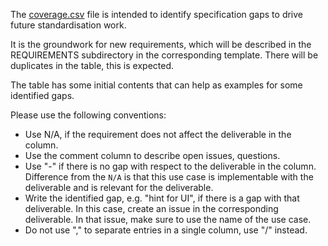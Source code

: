 The [coverage.csv](https://github.com/w3c/wot-usecases/blob/main/USE-CASES/coverage.csv) file is intended to identify specification gaps to drive future standardisation work.

It is the groundwork for new requirements, which will be described in the REQUIREMENTS subdirectory in the corresponding template.
There will be duplicates in the table, this is expected.

The table has some initial contents that can help as examples for some identified gaps.

Please use the following conventions:

* Use N/A, if the requirement does not affect the deliverable in the column.
* Use the comment column to describe open issues, questions.
* Use "-" if there is no gap with respect to the deliverable in the column. Difference from the `N/A` is that this use case is implementable with the deliverable and is relevant for the deliverable.
* Write the identified gap, e.g. "hint for UI", if there is a gap with that deliverable. In this case, create an issue in the corresponding deliverable. In that issue, make sure to use the name of the use case.
* Do not use "," to separate entries in a single column, use "/" instead.

